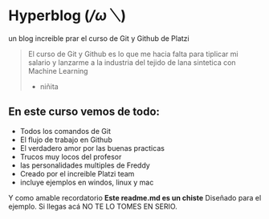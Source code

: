 # Hyperblog (*/ω＼*)
un blog increible prar el curso de Git y Github de Platzi
> El curso de Git y  Github es lo que me hacia falta para tiplicar mi salario y lanzarme a la industria del tejido de lana sintetica con Machine Learning 
> - niñita

## En este curso vemos de todo:
- Todos los comandos de Git
- El flujo de trabajo en Github
- El verdadero amor por las buenas practicas
- Trucos muy locos del profesor
- las personalidades multiples de Freddy
- Creado por el increible Platzi team
- incluye ejemplos en windos, linux y mac

Y como amable recordatorio **Este readme.md es un chiste** Diseñado para el ejemplo. Si llegas acá  NO TE LO TOMES EN SERIO.
